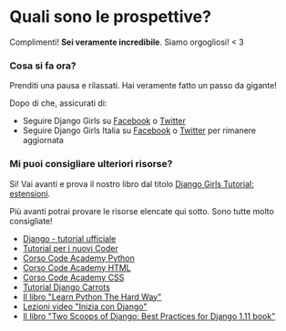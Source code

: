 # Quali sono le prospettive?

Complimenti! **Sei veramente incredibile**. Siamo orgogliosi! &lt; 3

### Cosa si fa ora?

Prenditi una pausa e rilassati. Hai veramente fatto un passo da gigante!

Dopo di che, assicurati di:

* Seguire Django Girls su [Facebook](https://facebook.com/djangogirls) o [Twitter](https://twitter.com/djangogirls)
* Seguire Django Girls Italia su [Facebook](https://www.facebook.com/djangogirlsIT/) o [Twitter](https://twitter.com/djangogirlsIT) per rimanere aggiornata

### Mi puoi consigliare ulteriori risorse?

Si! Vai avanti e prova il nostro libro dal titolo [Django Girls Tutorial: estensioni](https://djangogirls.gitbooks.io/django-girls-tutorial-extensions/).

Più avanti potrai provare le risorse elencate qui sotto. Sono tutte molto consigliate!

* [Django - tutorial ufficiale](https://docs.djangoproject.com/en/2.1/intro/tutorial01/)
* [Tutorial per i nuovi Coder](http://newcoder.io/tutorials/)
* [Corso Code Academy Python](https://www.codecademy.com/learn/learn-python)
* [Corso Code Academy HTML](https://www.codecademy.com/learn/learn-html)
* [Corso Code Academy CSS](https://www.codecademy.com/learn/learn-css)
* [Tutorial Django Carrots](https://github.com/ggcarrots/django-carrots)
* [Il libro "Learn Python The Hard Way"](https://learnpythonthehardway.org/python3/)
* [Lezioni video "Inizia con Django"](http://www.gettingstartedwithdjango.com/)
* [Il libro "Two Scoops of Django: Best Practices for Django 1.11 book"](https://www.twoscoopspress.com/collections/frontpage/products/two-scoops-of-django-1-11)
